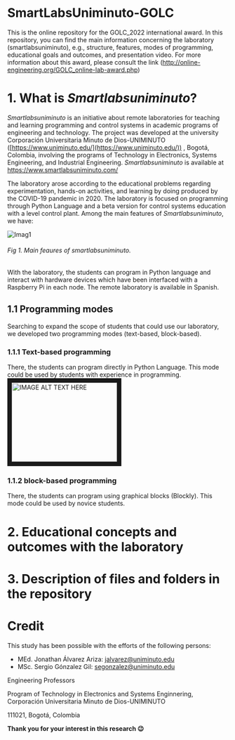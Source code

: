 # SmartLabsUniminuto-GOLC

This is the online repository for the GOLC_2022 international award. In this repository, you can find the main information concerning the laboratory (smartlabsuniminuto), e.g., structure, features, modes of programming, educational goals and outcomes, and presentation video. For more information about this award, please consult the link (http://online-engineering.org/GOLC_online-lab-award.php)

# 1. What is *Smartlabsuniminuto*?

*Smartlabsuniminuto*  is an initiative about remote laboratories for teaching and learning programming and control systems in academic programs of engineering and technology. The project was developed at the university Corporación Universitaria Minuto de Dios-UNIMINUTO ([https://www.uniminuto.edu/](https://www.uniminuto.edu/)) , Bogotá, Colombia, involving the programs of Technology in Electronics, Systems Engineering, and Industrial Engineering. *Smartlabsuniminuto* is available at https://www.smartlabsuniminuto.com/

The laboratory arose according to the educational problems regarding experimentation, hands-on activities, and learning by doing produced by the COVID-19 pandemic in 2020. The laboratory is focused on programming through Python Language and a beta version for control systems education with a level control plant. Among the main features of *Smartlabsuniminuto*, we have:

![Imag1](https://user-images.githubusercontent.com/11606241/134404259-5af59424-fdb3-4c48-b344-de1bbe3d9db6.png)
###### Fig 1. Main feaures of smartlabsuniminuto.

With the laboratory, the students can program in Python language and interact with hardware devices which have been interfaced with a Raspberry Pi in each node. The remote laboratory is available in Spanish.

## 1.1 Programming modes
Searching to expand the scope of students that could use our laboratory, we developed two programming modes (text-based, block-based). 

### 1.1.1 Text-based programming
There, the students can program directly in Python Language. This mode could be used by students with experience in programming.
<a href="http://www.youtube.com/watch?feature=player_embedded&v=q7Gga1873oI
" target="_blank"><img src="http://img.youtube.com/vi/q7Gga1873oI/0.jpg" 
alt="IMAGE ALT TEXT HERE" width="240" height="180" border="10" /></a>

### 1.1.2 block-based programming
There, the students can program using graphical blocks (Blockly). This mode could be used by novice students.

# 2. Educational concepts and outcomes with the laboratory 

# 3. Description of files and folders in the repository

# Credit
This study has been possible with the efforts of the following persons:

- MEd. Jonathan Álvarez Ariza: jalvarez@uniminuto.edu
- MSc. Sergio Gónzalez Gil: segonzalez@uniminuto.edu

Engineering Professors

Program of Technology in Electronics and Systems Enginnering, Corporación Universitaria Minuto de Dios-UNIMINUTO

111021, Bogotá, Colombia

**Thank you for your interest in this research :wink:**
